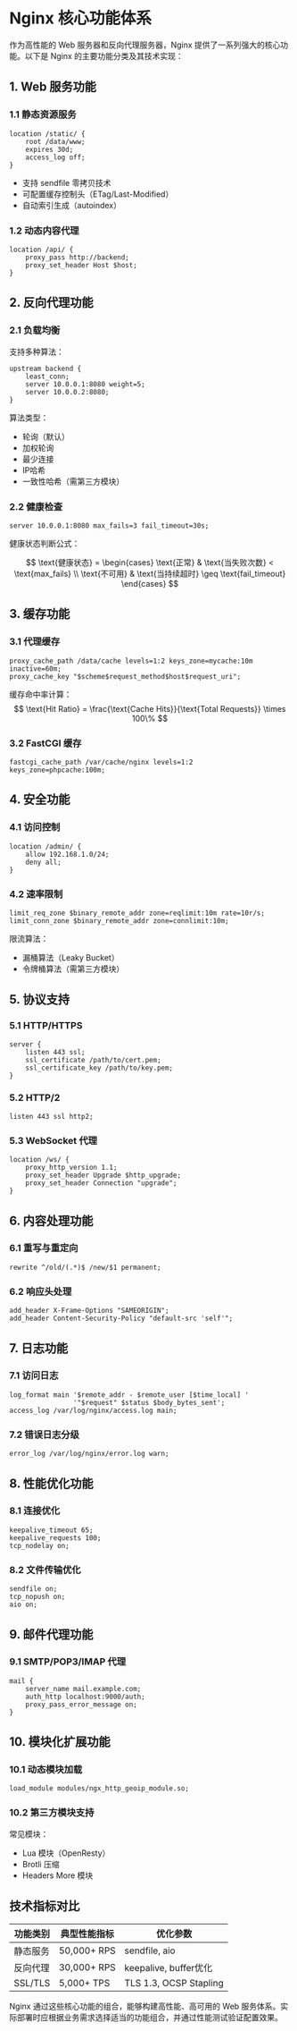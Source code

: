 # Nginx 核心功能体系

作为高性能的 Web 服务器和反向代理服务器，Nginx 提供了一系列强大的核心功能。以下是 Nginx 的主要功能分类及其技术实现：

## 1. Web 服务功能

### 1.1 静态资源服务
```nginx
location /static/ {
    root /data/www;
    expires 30d;
    access_log off;
}
```
- 支持 sendfile 零拷贝技术
- 可配置缓存控制头（ETag/Last-Modified）
- 自动索引生成（autoindex）

### 1.2 动态内容代理
```nginx
location /api/ {
    proxy_pass http://backend;
    proxy_set_header Host $host;
}
```

## 2. 反向代理功能

### 2.1 负载均衡
支持多种算法：
```nginx
upstream backend {
    least_conn;
    server 10.0.0.1:8080 weight=5;
    server 10.0.0.2:8080;
}
```
算法类型：
- 轮询（默认）
- 加权轮询
- 最少连接
- IP哈希
- 一致性哈希（需第三方模块）

### 2.2 健康检查
```nginx
server 10.0.0.1:8080 max_fails=3 fail_timeout=30s;
```
健康状态判断公式：

$$ \text{健康状态} = \begin{cases} 
\text{正常} & \text{当失败次数} < \text{max_fails} \\
\text{不可用} & \text{当持续超时} \geq \text{fail_timeout}
\end{cases} $$

## 3. 缓存功能

### 3.1 代理缓存
```nginx
proxy_cache_path /data/cache levels=1:2 keys_zone=mycache:10m inactive=60m;
proxy_cache_key "$scheme$request_method$host$request_uri";
```

缓存命中率计算：
$$ \text{Hit Ratio} = \frac{\text{Cache Hits}}{\text{Total Requests}} \times 100\% $$

### 3.2 FastCGI 缓存
```nginx
fastcgi_cache_path /var/cache/nginx levels=1:2 keys_zone=phpcache:100m;
```

## 4. 安全功能

### 4.1 访问控制
```nginx
location /admin/ {
    allow 192.168.1.0/24;
    deny all;
}
```

### 4.2 速率限制
```nginx
limit_req_zone $binary_remote_addr zone=reqlimit:10m rate=10r/s;
limit_conn_zone $binary_remote_addr zone=connlimit:10m;
```

限流算法：
- 漏桶算法（Leaky Bucket）
- 令牌桶算法（需第三方模块）

## 5. 协议支持

### 5.1 HTTP/HTTPS
```nginx
server {
    listen 443 ssl;
    ssl_certificate /path/to/cert.pem;
    ssl_certificate_key /path/to/key.pem;
}
```

### 5.2 HTTP/2
```nginx
listen 443 ssl http2;
```

### 5.3 WebSocket 代理
```nginx
location /ws/ {
    proxy_http_version 1.1;
    proxy_set_header Upgrade $http_upgrade;
    proxy_set_header Connection "upgrade";
}
```

## 6. 内容处理功能

### 6.1 重写与重定向
```nginx
rewrite ^/old/(.*)$ /new/$1 permanent;
```

### 6.2 响应头处理
```nginx
add_header X-Frame-Options "SAMEORIGIN";
add_header Content-Security-Policy "default-src 'self'";
```

## 7. 日志功能

### 7.1 访问日志
```nginx
log_format main '$remote_addr - $remote_user [$time_local] '
                '"$request" $status $body_bytes_sent';
access_log /var/log/nginx/access.log main;
```

### 7.2 错误日志分级
```nginx
error_log /var/log/nginx/error.log warn;
```

## 8. 性能优化功能

### 8.1 连接优化
```nginx
keepalive_timeout 65;
keepalive_requests 100;
tcp_nodelay on;
```

### 8.2 文件传输优化
```nginx
sendfile on;
tcp_nopush on;
aio on;
```

## 9. 邮件代理功能

### 9.1 SMTP/POP3/IMAP 代理
```nginx
mail {
    server_name mail.example.com;
    auth_http localhost:9000/auth;
    proxy_pass_error_message on;
}
```

## 10. 模块化扩展功能

### 10.1 动态模块加载
```nginx
load_module modules/ngx_http_geoip_module.so;
```

### 10.2 第三方模块支持
常见模块：
- Lua 模块（OpenResty）
- Brotli 压缩
- Headers More 模块

## 技术指标对比

| 功能类别 | 典型性能指标 | 优化参数 |
|----------|--------------|----------|
| 静态服务 | 50,000+ RPS | sendfile, aio |
| 反向代理 | 30,000+ RPS | keepalive, buffer优化 |
| SSL/TLS | 5,000+ TPS | TLS 1.3, OCSP Stapling |

Nginx 通过这些核心功能的组合，能够构建高性能、高可用的 Web 服务体系。实际部署时应根据业务需求选择适当的功能组合，并通过性能测试验证配置效果。